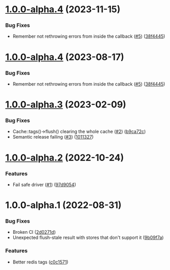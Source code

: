# [1.0.0-alpha.4](https://github.com/tenantcloud/laravel-better-cache/compare/v1.0.0-alpha.3...v1.0.0-alpha.4) (2023-11-15)


### Bug Fixes

* Remember not rethrowing errors from inside the callback ([#5](https://github.com/tenantcloud/laravel-better-cache/issues/5)) ([38f4445](https://github.com/tenantcloud/laravel-better-cache/commit/38f4445b610265df9829c52ea810225211bb11dc))

# [1.0.0-alpha.4](https://github.com/tenantcloud/laravel-better-cache/compare/v1.0.0-alpha.3...v1.0.0-alpha.4) (2023-08-17)


### Bug Fixes

* Remember not rethrowing errors from inside the callback ([#5](https://github.com/tenantcloud/laravel-better-cache/issues/5)) ([38f4445](https://github.com/tenantcloud/laravel-better-cache/commit/38f4445b610265df9829c52ea810225211bb11dc))

# [1.0.0-alpha.3](https://github.com/tenantcloud/laravel-better-cache/compare/v1.0.0-alpha.2...v1.0.0-alpha.3) (2023-02-09)


### Bug Fixes

* Cache::tags()->flush() clearing the whole cache ([#2](https://github.com/tenantcloud/laravel-better-cache/issues/2)) ([b9ca72c](https://github.com/tenantcloud/laravel-better-cache/commit/b9ca72c9a5b7c7fd319501cc7fead3a7e98f467e))
* Semantic release failing ([#3](https://github.com/tenantcloud/laravel-better-cache/issues/3)) ([1011327](https://github.com/tenantcloud/laravel-better-cache/commit/10113275e52c76fe2e525b1aea95d5f6276ccd22))

# [1.0.0-alpha.2](https://github.com/tenantcloud/laravel-better-cache/compare/v1.0.0-alpha.1...v1.0.0-alpha.2) (2022-10-24)


### Features

* Fail safe driver ([#1](https://github.com/tenantcloud/laravel-better-cache/issues/1)) ([97d9054](https://github.com/tenantcloud/laravel-better-cache/commit/97d9054df08980bc69491fbb592d01e6cba2eb7c))

# 1.0.0-alpha.1 (2022-08-31)


### Bug Fixes

* Broken CI ([2d0271d](https://github.com/tenantcloud/laravel-better-cache/commit/2d0271d8822dbb688142589b50d82c432c447806))
* Unexpected flush-stale result with stores that don't support it ([9b09f7a](https://github.com/tenantcloud/laravel-better-cache/commit/9b09f7af7c85557365479dc37a9642e93500214a))


### Features

* Better redis tags ([c0c1571](https://github.com/tenantcloud/laravel-better-cache/commit/c0c15719511cd33baed821b6c6b338ae13e9504a))
